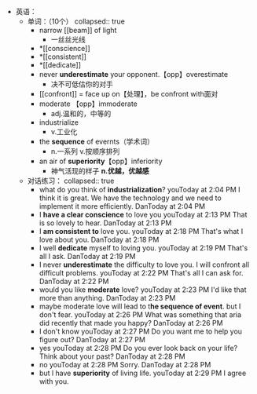 - 英语：
	- 单词：（10个）
	  collapsed:: true
		- narrow [[beam]] of light
			- 一丝丝光线
		- *[[conscience]]
		- *[[consistent]]
		- *[[dedicate]]
		- never **underestimate** your opponent.【opp】overestimate
			- 决不可低估你的对手
		- [[confront]] = face up on【处理】，be confront with面对
		- moderate 【opp】immoderate
			- adj.温和的，中等的
		- industrialize
			- v.工业化
		- the **sequence** of evernts（学术词）
			- n.一系列 v.按顺序排列
		- an air of **superiority**【opp】inferiority
			- 神气活现的样子 **n.优越，优越感**
	- 对话练习：
	  collapsed:: true
		- what do you think of **industrialization**?
		  youToday at 2:04 PM
		  I think it is great. We have the technology and we need to implement it more efficiently.
		  DanToday at 2:04 PM
		- I **have a clear conscience** to love you
		  youToday at 2:13 PM
		  That is so lovely to hear.
		  DanToday at 2:13 PM
		- I **am consistent to** love you.
		  youToday at 2:18 PM
		  That's what I love about you.
		  DanToday at 2:18 PM
		- I well **dedicate** myself to loving you.
		  youToday at 2:19 PM
		  That's all I ask.
		  DanToday at 2:19 PM
		- I never **underestimate** the difficulty to love you. I will confront all difficult problems.
		  youToday at 2:22 PM
		  That's all I can ask for.
		  DanToday at 2:22 PM
		- would you like **moderate** love?
		  youToday at 2:23 PM
		  I'd like that more than anything.
		  DanToday at 2:23 PM
		- maybe moderate love will lead to t**he sequence of event**. but I don't fear.
		  youToday at 2:26 PM
		  What was something that aria did recently that made you happy?
		  DanToday at 2:26 PM
		- I don't know
		  youToday at 2:27 PM
		  Do you want me to help you figure out?
		  DanToday at 2:27 PM
		- yes
		  youToday at 2:28 PM
		  Do you ever look back on your life? Think about your past?
		  DanToday at 2:28 PM
		- no
		  youToday at 2:28 PM
		  Sorry.
		  DanToday at 2:28 PM
		- but l have **superiority** of living life.
		  youToday at 2:29 PM
		  I agree with you.
